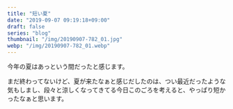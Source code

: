 ```yaml
---
title: "短い夏"
date: "2019-09-07 09:19:18+09:00"
draft: false
series: "blog"
thumbnail: "/img/20190907-782_01.jpg"
webp: "/img/20190907-782_01.webp"
---
```

今年の夏はあっという間だったと感じます。  

まだ終わってないけど、夏が来たなぁと感じだしたのは、つい最近だったような気もしまし、段々と涼しくなってきてる今日このごろを考えると、やっぱり短かったなぁと思います。  